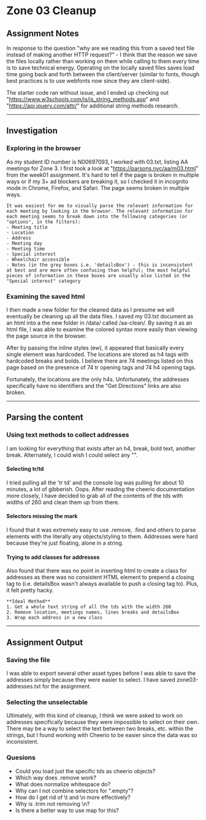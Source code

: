 # Zone 03 Cleanup

## Assignment Notes
In response to the question "why are we reading this from a saved text file instead of making another HTTP request?" - I think that the reason we save the files locally rather than working on them while calling to them every time is to save technical energy. Operating on the locally saved files saves load time going back and forth between the client/server (similar to fonts, though best practices is to use webfonts now since they are client-side).

The starter code ran without issue, and I ended up checking out "https://www.w3schools.com/js/js_string_methods.asp" and "https://api.jquery.com/attr/" for additional string methods research.

***

## Investigation

### Exploring in the browser
As my student ID number is N00697093, I worked with 03.txt, listing AA meetings for Zone 3. 
I first took a look at "https://parsons.nyc/aa/m03.html" from the week01 assignment. It's hard to tell if the page is broken in multiple ways or if my 3+ ad blockers are breaking it, so I checked it in incognito mode in Chrome, Firefox, and Safari. The page seems broken in multiple ways.

	It was easiest for me to visually parse the relevant information for each meeting by looking in the browser. The relevant information for each meeting seems to break down into the following categories (or "options", in the filters):
	- Meeting title
	- Location 
	- Address
	- Meeting day
	- Meeting time
	- Special interest
	- Wheelchair accessible
	- Notes (in the grey boxes i.e. 'detailsBox') - this is inconsistent at best and are more often confusing than helpful; the most helpful pieces of information in these boxes are usually also listed in the "Special interest" category

### Examining the saved html
I then made a new folder for the cleaned data as I presume we will eventually be cleaning up all the data files. I saved my 03.txt document as an html into a the new folder in /data/ called /aa-clean/. By saving it as an html file, I was able to examine the colored syntax more easily than viewing the page source in the browser. 

After by passing the inline styles (ew), it appeared that basically every single element was hardcoded. The locations are stored as h4 tags with hardcoded breaks and bolds. I believe there are 74 meetings listed on this page based on the presence of 74 tr opening tags and 74 h4 opening tags.

Fortunately, the locations are the only h4s. Unfortunately, the addresses specifically have no identifiers and the "Get Directions" links are also broken.

***

## Parsing the content

### Using text methods to collect addresses
I am looking for everything that exists after an h4, break, bold text, another break. Alternately, I could wish I could select any "<td style="border-bottom:1px solid #e3e3e3; width:260px" valign="top">".

#### Selecting tr/td
I tried pulling all the 'tr td' and the console log was pulling for about 10 minutes, a lot of gibberish. Oops. After reading the cheerio documentation more closely, I have decided to grab all of the contents of the tds with widths of 260 and clean them up from there.

#### Selectors missing the mark
I found that it was extremely easy to use .remove, .find and others to parse elements with the literally any objects/styling to them. Addresses were hard because they're just floating, alone in a string.

#### Trying to add classes for addresses
Also found that there was no point in inserting html to create a class for addresses as there was no consistent HTML element to prepend a closing tag to (i.e. detailsBox wasn't always available to push a closing tag to). Plus, it felt pretty hacky.

	**Ideal Method**
	1. Get a whole text string of all the tds with the width 260
	2. Remove location, meetings names, lines breaks and detailsBox
	3. Wrap each address in a new class 

***

## Assignment Output

### Saving the file
I was able to export several other asset types before I was able to save the addresses simply because they were easier to select. I have saved zone03-addresses.txt for the assignment.

### Selecting the unselectable
Ultimately, with this kind of cleanup, I think we were asked to work on addresses specifically because they were impossible to select on their own. There may be a way to select the text between two breaks, etc. within the strings, but I found working with Cheerio to be easier since the data was so inconsistent.

### Quesions
- Could you load just the specific tds as cheerio objects?
- Which way does .remove work?
- What does normalize whitespace do?
- Why can I not combine selectors for ".empty"?
- How do I get rid of \t and \n more effectively?
- Why is .trim not removing \n?
- Is there a better way to use map for this?